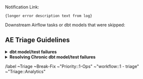 <!-- Subject format should be: YYYY-MM-DD | task name | Error line from log-->
<!-- example: 2020-05-15 | dbt-non-product-models-run | Database Error in model sheetload_manual_downgrade_dotcom_tracking -->

Notification Link: <!-- link to airflow log with error / Monte Carlo incident -->

```
{longer error description text from log}
```

Downstream Airflow tasks or dbt models that were skipped: <!-- None -->
  <!-- list any downstream tasks that were skipped because of this error -->

## AE Triage Guidelines

<details>
<summary><b>dbt model/test failures</b></summary>

As we work to incorporate Monte Carlo into the AE workflow, it will be a bit nuanced and choppy as we make the transition. To help smooth out the process, the triager should triage the logs in this order: DBT Run first, DBT Test second, and Monte Carlo third. The target state would be for us to not triage DBT test once we move completly over to Monte Carlo for testing triage, but in the transition period, we will have to triage all 3 logs.

**DBT Run Triage:**

1. [ ] Check the dbt audit columns in the model to see who created the model, who last updated the model, and when.
1. [ ] If the model was created within the last month, then assign the test or run failure issue to that developer. This will allow for a 1 month warranty period on the model where the creator of the model can resolve any test or run problems.
1. [ ] For models outside of the 1 month warranty period, check out the latest master branch and run the model locally to ensure the error is still valid. 
1. [ ] For models outside of the 1 month warranty period, check the git log for the problematic model, as well as any parent models. If there are any changes here which are obviously causing the problem, you can either:
    1. [ ] If the problem is syntax and simple to solve (i.e. a missing comma) create an MR attached to the triage issue and correct the problem. Tag the last merger for review on the issue to confirm the change is correct and valid.
    1. [ ] If the problem is complicated or you are uncertain on how to solve it tag the CODEOWNER for the file.

**DBT Test Specific Triage Steps:**

The target state is to triage all testing in one tool, Monte Carlo. This could be achieved by either having the dbt test logs integrated into Monte Carlo, or by setting up manual SQL monitors in Monte Carlo. This will provide for one user interface for triaging. We will most likely always have DBT tests that we set-up and use for local development and CI testing in the Data Tests Project and schema.yml files and having native integration for the dbt tests in Monte Carlo would be ideal. It would be less desirable to set-up duplicate tests in both DBT and Monte Carlo and we do not want to do that at this time. Monte Carlo does well with testing using Meta Data in Snowflake out of the box; however, it does not do as well for testing the data in the columns such as not null and uniqueness tests. It may be preferable for us to continue to use DBT tests for development and production testing and wait for Monte Carlo to release features that have more robust integrations for dbt. 

**In addition to the steps outlined above in the DBT Run Triage section, the below steps should be followed to work through the DBT test failures.**  

1. [ ] Check to see if there is a monitor for the test failure in Monte Carlo. If there is a monitor for it, then you only need to triage the test failure in Monte Carlo and can follow the Monte Carlo protocal for triaging. 
1. [ ] The row count tests are not very effective in DBT. For these types of tests where Monte Carlo does a better job, we can proceed to move the test over to Monte Carlo AND deprecate it from dbt since the tests are not effective and have historically been set to a warn setting in DBT. 
1. [ ] For DBT test failures where there is no monitor set-up, the triager can review to see if that monitor would perform better in Monte Carlo. If it is the case that the monitor has the same performance and efficacy in Monte Carolo and has to be set-up manually in Monte Carlo, then no need to set-up a new monitor in Monte Carlo at this time. However, if Monte Carlo is determined to be better for the test, then make a proposal to have that type of test set-up in Monte Carlo via the handbook and socialize the same with the team.

**Monte Carlo Triage:**

Below are some tips, tricks, and methods to evaluate some routine and periodic Monte Carlo test failures:

How to resolve and reconcile the related alerts for a DBT Model Run failure and the resulting volume alert failures in Monte Carlo?

1. [ ] Determine if a DBT Model Run failure is the root cause of the volume alerts in Monte Carlo. If so, the triager can simply reference all of the relevant Monte Carlo alerts and failures in the DBT Model run issue. There is no need to open multiple issues for the same root cause DBT Model Run failure.
1. [ ] If there is a volume alert or failure in Monte Carlo, but no correspinding DBT Model Run failure that could be the root cause, then the volume alert or failure may be related to the extraction. Determine if the Monte Carlo alert or failure is a result of an extraction. Check the extraction logs or incident issues for more details. **WIP: List more specific detailed steps on the methods to evaluate extraction failures. 

</details>

<details>
<summary><b>Resolving Chronic dbt model/test failures</b></summary>
For chronic dbt model and test failures that have been around for more than 1 month, please complete the below steps:

1. [ ] Has the root cause of the failure been determined? If not, the triager should determine the root cause.
1. [ ] Is the root cause of the failure upstream in a source system? **WIP: Consider identifying the source system owner and getting them alerted to the data quality problem via a montior in Monte Carlo and a Slack channel.**
1. [ ] Is the dbt model/test failure related to a timeout issue? **WIP: Follow the Guidance given in the Data Model Performance Handbook Page to resolve the problem.**
1. [ ] Are there multiple tests failing, across multiple models for the same root cause? Consider identifying the model with the root cause failure, keep the test on that model, and deprecate the remaining tests. This will help clear out noise and redundancy in the test logs.

</details>


/label ~Triage ~Break-Fix ~"Priority::1-Ops" ~"workflow::1 - triage" ~"Triage::Analytics"
